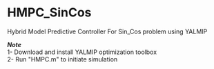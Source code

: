 # HMPC_SinCos
Hybrid Model Predictive Controller For Sin_Cos problem using YALMIP

***Note*** <br>
1- Download and install YALMIP optimization toolbox <br>
2- Run "HMPC.m" to initiate simulation
